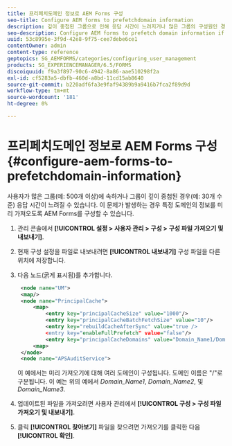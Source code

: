 ```yaml
---
title: 프리페치도메인 정보로 AEM Forms 구성
seo-title: Configure AEM forms to prefetchdomain information
description: 깊이 중첩된 그룹으로 인해 응답 시간이 느려지거나 많은 그룹의 구성원인 경우, 도메인 정보를 미리 가져오도록 AEM Forms를 구성합니다.
seo-description: Configure AEM forms to prefetch domain information if you experience a slower response time due to deeply nested groups or if you are a member of many groups.
uuid: 53c8995e-3f9d-42e8-9f75-cee7debe6ce1
contentOwner: admin
content-type: reference
geptopics: SG_AEMFORMS/categories/configuring_user_management
products: SG_EXPERIENCEMANAGER/6.5/FORMS
discoiquuid: f9a3f897-90c6-4942-8a86-aae510298f2a
exl-id: cf5283a5-dbfb-460d-a8bd-11cd15ab8640
source-git-commit: b220adf6fa3e9faf94389b9a9416b7fca2f89d9d
workflow-type: tm+mt
source-wordcount: '181'
ht-degree: 0%

---
```


# 프리페치도메인 정보로 AEM Forms 구성 {#configure-aem-forms-to-prefetchdomain-information}

사용자가 많은 그룹(예: 500개 이상)에 속하거나 그룹이 깊이 중첩된 경우(예: 30개 수준) 응답 시간이 느려질 수 있습니다. 이 문제가 발생하는 경우 특정 도메인의 정보를 미리 가져오도록 AEM Forms를 구성할 수 있습니다.

1. 관리 콘솔에서 **[!UICONTROL 설정 > 사용자 관리 > 구성 > 구성 파일 가져오기 및 내보내기]**.
1. 현재 구성 설정을 파일로 내보내려면 **[!UICONTROL 내보내기]** 구성 파일을 다른 위치에 저장합니다.
1. 다음 노드(굵게 표시됨)를 추가합니다.

   ```xml
    <node name="UM">
    <map/>
    <node name="PrincipalCache">
        <map>
            <entry key="principalCacheSize" value="1000"/>
            <entry key="principalCacheBatchFetchSize" value="10"/>
            <entry key="rebuildCacheAfterSync" value="true />
            <entry key="enableFullPrefetch" value="false"/>
            <entry key="principalCacheDomains" value="Domain_Name1/Domain_Name2/Domain_Name3"/>
        <map>
    </node>
    <node name="APSAuditService">
   ```

   이 예에서는 미리 가져오기에 대해 여러 도메인이 구성됩니다. 도메인 이름은 &quot;/&quot;로 구분됩니다. 이 예는 위의 예에서 *Domain_Name1*, *Domain_Name2*, 및 *Domain_Name3*.

1. 업데이트된 파일을 가져오려면 사용자 관리에서 **[!UICONTROL 구성 > 구성 파일 가져오기 및 내보내기]**.
1. 클릭 **[!UICONTROL 찾아보기]** 파일을 찾으려면 가져오기를 클릭한 다음 **[!UICONTROL 확인]**.
